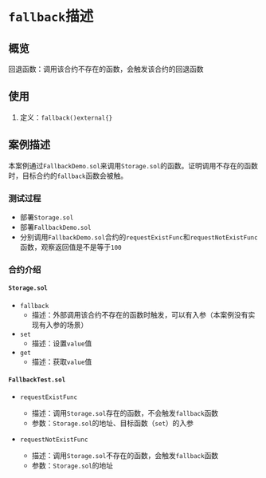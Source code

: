 # `fallback`描述

## 概览
回退函数：调用该合约不存在的函数，会触发该合约的回退函数

## 使用

1. 定义：`fallback()external{}`



## 案例描述
本案例通过`FallbackDemo.sol`来调用`Storage.sol`的函数。证明调用不存在的函数时，目标合约的`fallback`函数会被触。

### 测试过程
* 部署`Storage.sol`
* 部署`FallbackDemo.sol`
* 分别调用`FallbackDemo.sol`合约的`requestExistFunc`和`requestNotExistFunc`函数，观察返回值是不是等于`100`


### 合约介绍

#### `Storage.sol`
* `fallback`
   - 描述：外部调用该合约不存在的函数时触发，可以有入参（本案例没有实现有入参的场景）
* `set`
   - 描述：设置`value`值
* `get`
   - 描述：获取`value`值

#### `FallbackTest.sol`
* `requestExistFunc`
   - 描述：调用`Storage.sol`存在的函数，不会触发`fallback`函数
   - 参数：`Storage.sol`的地址、目标函数（`set`）的入参

* `requestNotExistFunc`
   - 描述：调用`Storage.sol`不存在的函数，会触发`fallback`函数
   - 参数：`Storage.sol`的地址
  
